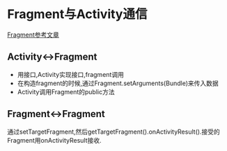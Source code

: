 # Fragment与Activity通信
[Fragment参考文章](https://juejin.im/post/5cda8b81f265da034c704ab1)
## Activity<->Fragment
* 用接口,Activity实现接口,fragment调用
* 在构造fragment的时候,通过Fragment.setArguments(Bundle)来传入数据
* Activity调用Fragment的public方法
## Fragment<->Fragment
通过setTargetFragment,然后getTargetFragment().onActivityResult().接受的Fragment用onActivityResult接收.

